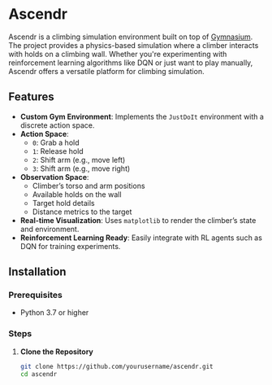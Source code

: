 # Ascendr

Ascendr is a climbing simulation environment built on top of [Gymnasium](https://gymnasium.farama.org/). The project provides a physics-based simulation where a climber interacts with holds on a climbing wall. Whether you're experimenting with reinforcement learning algorithms like DQN or just want to play manually, Ascendr offers a versatile platform for climbing simulation.

## Features

- **Custom Gym Environment**: Implements the `JustDoIt` environment with a discrete action space.
- **Action Space**:
  - `0`: Grab a hold
  - `1`: Release hold
  - `2`: Shift arm (e.g., move left)
  - `3`: Shift arm (e.g., move right)
- **Observation Space**:
  - Climber’s torso and arm positions
  - Available holds on the wall
  - Target hold details
  - Distance metrics to the target
- **Real-time Visualization**: Uses `matplotlib` to render the climber’s state and environment.
- **Reinforcement Learning Ready**: Easily integrate with RL agents such as DQN for training experiments.

## Installation

### Prerequisites

- Python 3.7 or higher

### Steps

1. **Clone the Repository**
   ```bash
   git clone https://github.com/yourusername/ascendr.git
   cd ascendr
   ```
